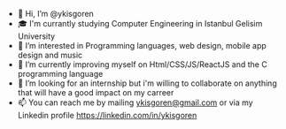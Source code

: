 - 👋 Hi, I’m @ykisgoren
- 🎓 I'm currantly studying Computer Engineering in Istanbul Gelisim University
- 👀 I’m interested in Programming languages, web design, mobile app design and music
- 🌱 I’m currently improving myself on Html/CSS/JS/ReactJS and the C programming language
- 💞️ I’m looking for an internship but i'm willing to collaborate on anything that will have a good impact on my carreer
- 📫 You can reach me by mailing ykisgoren@gmail.com or via my Linkedin profile https://linkedin.com/in/ykisgoren

<!---
ykisgoren/ykisgoren is a ✨ special ✨ repository because its `README.md` (this file) appears on your GitHub profile.
You can click the Preview link to take a look at your changes.
--->
